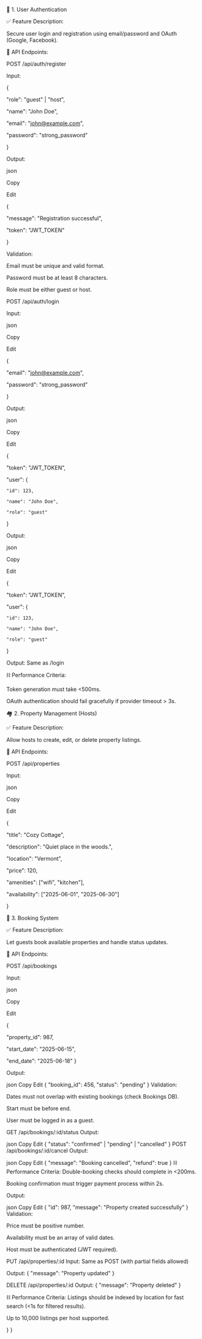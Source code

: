🔐 1. User Authentication

✅ Feature Description:

Secure user login and registration using email/password and OAuth (Google, Facebook).

📘 API Endpoints:

POST /api/auth/register

Input:

{

  "role": "guest" | "host",
  
  "name": "John Doe",
  
  "email": "john@example.com",
  
  "password": "strong_password"

}

Output:

json

Copy

Edit

{

  "message": "Registration successful",
  
  "token": "JWT_TOKEN"

}

Validation:

Email must be unique and valid format.

Password must be at least 8 characters.

Role must be either guest or host.

POST /api/auth/login

Input:

json

Copy

Edit

{

  "email": "john@example.com",
  
  "password": "strong_password"

}

Output:

json

Copy

Edit

{

  "token": "JWT_TOKEN",
  
  "user": {
  
    "id": 123,
    
    "name": "John Doe",
    
    "role": "guest"
  }

  Output:

json

Copy

Edit

{

  "token": "JWT_TOKEN",
  
  "user": {
  
    "id": 123,
    
    "name": "John Doe",
    
    "role": "guest"
  }

  Output: Same as /login

⛓️ Performance Criteria:

Token generation must take <500ms.

OAuth authentication should fail gracefully if provider timeout > 3s.

🏘️ 2. Property Management (Hosts)

✅ Feature Description:

Allow hosts to create, edit, or delete property listings.

📘 API Endpoints:

POST /api/properties

Input:

json

Copy

Edit

{

  "title": "Cozy Cottage",
  
  "description": "Quiet place in the woods.",
  
  "location": "Vermont",
  
  "price": 120,
  
  "amenities": ["wifi", "kitchen"],
  
  "availability": ["2025-06-01", "2025-06-30"]

}

📅 3. Booking System

✅ Feature Description:

Let guests book available properties and handle status updates.

📘 API Endpoints:

POST /api/bookings

Input:

json

Copy

Edit

{

  "property_id": 987,
  
  "start_date": "2025-06-15",
  
  "end_date": "2025-06-18"
}

Output:

json
Copy
Edit
{
  "booking_id": 456,
  "status": "pending"
}
Validation:

Dates must not overlap with existing bookings (check Bookings DB).

Start must be before end.

User must be logged in as a guest.

GET /api/bookings/:id/status
Output:

json
Copy
Edit
{
  "status": "confirmed" | "pending" | "cancelled"
}
POST /api/bookings/:id/cancel
Output:

json
Copy
Edit
{
  "message": "Booking cancelled",
  "refund": true
}
⛓️ Performance Criteria:
Double-booking checks should complete in <200ms.

Booking confirmation must trigger payment process within 2s.


Output:

json
Copy
Edit
{
  "id": 987,
  "message": "Property created successfully"
}
Validation:

Price must be positive number.

Availability must be an array of valid dates.

Host must be authenticated (JWT required).

PUT /api/properties/:id
Input: Same as POST (with partial fields allowed)

Output: { "message": "Property updated" }

DELETE /api/properties/:id
Output: { "message": "Property deleted" }

⛓️ Performance Criteria:
Listings should be indexed by location for fast search (<1s for filtered results).

Up to 10,000 listings per host supported.



}
}
